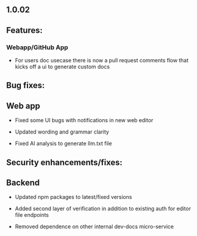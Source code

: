 ## 1.0.02

## Features:

### Webapp/GitHub App

* For users doc usecase there is now a pull request comments flow that kicks off a ui to generate custom docs

##

## Bug fixes:

## Web app

* Fixed some UI bugs with notifications in new web editor

* Updated wording and grammar clarity

* Fixed AI analysis to generate llm.txt file

## Security enhancements/fixes:

## Backend

* Updated npm packages to latest/fixed versions

* Added second layer of verification in addition to existing auth for editor file endpoints

* Removed dependence on other internal dev-docs micro-service
